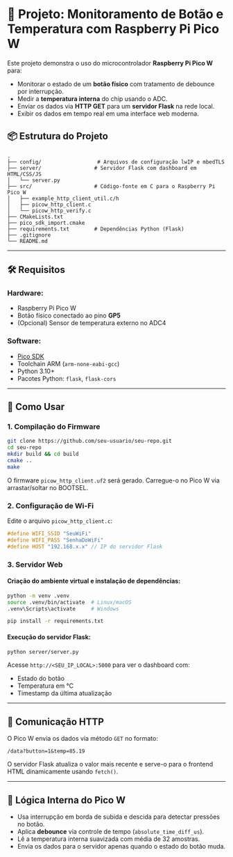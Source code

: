 # 🔧 Projeto: Monitoramento de Botão e Temperatura com Raspberry Pi Pico W

Este projeto demonstra o uso do microcontrolador **Raspberry Pi Pico W** para:
- Monitorar o estado de um **botão físico** com tratamento de debounce por interrupção.
- Medir a **temperatura interna** do chip usando o ADC.
- Enviar os dados via **HTTP GET** para um **servidor Flask** na rede local.
- Exibir os dados em tempo real em uma interface web moderna.

## 📦 Estrutura do Projeto

```
.
├── config/                  # Arquivos de configuração lwIP e mbedTLS
├── server/                 # Servidor Flask com dashboard em HTML/CSS/JS
│   └── server.py
├── src/                    # Código-fonte em C para o Raspberry Pi Pico W
│   ├── example_http_client_util.c/h
│   ├── picow_http_client.c
│   └── picow_http_verify.c
├── CMakeLists.txt
├── pico_sdk_import.cmake
├── requirements.txt        # Dependências Python (Flask)
├── .gitignore
└── README.md
```

---

## 🛠 Requisitos

### Hardware:
- Raspberry Pi Pico W
- Botão físico conectado ao pino **GP5**
- (Opcional) Sensor de temperatura externo no ADC4

### Software:
- [Pico SDK](https://github.com/raspberrypi/pico-sdk)
- Toolchain ARM (`arm-none-eabi-gcc`)
- Python 3.10+
- Pacotes Python: `flask`, `flask-cors`

---

## 🚀 Como Usar

### 1. Compilação do Firmware

```bash
git clone https://github.com/seu-usuario/seu-repo.git
cd seu-repo
mkdir build && cd build
cmake ..
make
```

O firmware `picow_http_client.uf2` será gerado. Carregue-o no Pico W via arrastar/soltar no BOOTSEL.

### 2. Configuração de Wi-Fi

Edite o arquivo `picow_http_client.c`:

```c
#define WIFI_SSID "SeuWiFi"
#define WIFI_PASS "SenhaDoWiFi"
#define HOST "192.168.x.x" // IP do servidor Flask
```

### 3. Servidor Web

#### Criação do ambiente virtual e instalação de dependências:

```bash
python -m venv .venv
source .venv/bin/activate  # Linux/macOS
.venv\Scripts\activate     # Windows

pip install -r requirements.txt
```

#### Execução do servidor Flask:

```bash
python server/server.py
```

Acesse `http://<SEU_IP_LOCAL>:5000` para ver o dashboard com:
- Estado do botão
- Temperatura em °C
- Timestamp da última atualização

---

## 📡 Comunicação HTTP

O Pico W envia os dados via método `GET` no formato:

```
/data?button=1&temp=85.19
```

O servidor Flask atualiza o valor mais recente e serve-o para o frontend HTML dinamicamente usando `fetch()`.

---

## 🧠 Lógica Interna do Pico W

- Usa interrupção em borda de subida e descida para detectar pressões no botão.
- Aplica **debounce** via controle de tempo (`absolute_time_diff_us`).
- Lê a temperatura interna suavizada com média de 32 amostras.
- Envia os dados para o servidor apenas quando o estado do botão muda.
